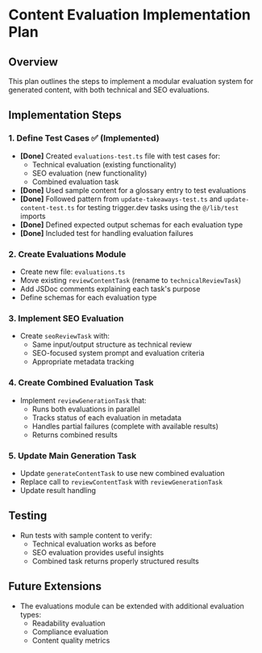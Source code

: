# Content Evaluation Implementation Plan

## Overview
This plan outlines the steps to implement a modular evaluation system for generated content, with both technical and SEO evaluations.

## Implementation Steps

### 1. Define Test Cases ✅ (Implemented)
- **[Done]** Created `evaluations-test.ts` file with test cases for:
  - Technical evaluation (existing functionality)
  - SEO evaluation (new functionality)
  - Combined evaluation task
- **[Done]** Used sample content for a glossary entry to test evaluations
- **[Done]** Followed pattern from `update-takeaways-test.ts` and `update-content-test.ts` for testing trigger.dev tasks using the `@/lib/test` imports
- **[Done]** Defined expected output schemas for each evaluation type
- **[Done]** Included test for handling evaluation failures

### 2. Create Evaluations Module
- Create new file: `evaluations.ts`
- Move existing `reviewContentTask` (rename to `technicalReviewTask`)
- Add JSDoc comments explaining each task's purpose
- Define schemas for each evaluation type

### 3. Implement SEO Evaluation
- Create `seoReviewTask` with:
  - Same input/output structure as technical review 
  - SEO-focused system prompt and evaluation criteria
  - Appropriate metadata tracking

### 4. Create Combined Evaluation Task
- Implement `reviewGenerationTask` that:
  - Runs both evaluations in parallel
  - Tracks status of each evaluation in metadata
  - Handles partial failures (complete with available results)
  - Returns combined results

### 5. Update Main Generation Task
- Update `generateContentTask` to use new combined evaluation
- Replace call to `reviewContentTask` with `reviewGenerationTask`
- Update result handling

## Testing
- Run tests with sample content to verify:
  - Technical evaluation works as before
  - SEO evaluation provides useful insights
  - Combined task returns properly structured results

## Future Extensions
- The evaluations module can be extended with additional evaluation types:
  - Readability evaluation
  - Compliance evaluation
  - Content quality metrics 